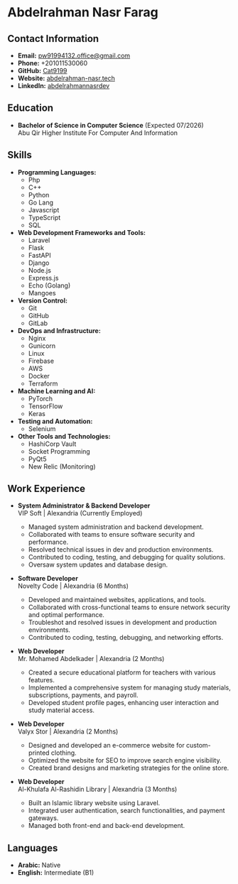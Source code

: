 # Abdelrahman Nasr Farag

## Contact Information
- **Email:** pw91994132.office@gmail.com
- **Phone:** +201011530060
- **GitHub:** [Cat9199](https://github.com/Cat9199)
- **Website:** [abdelrahman-nasr.tech](https://abdelrahman-nasr.tech)
- **LinkedIn:** [abdelrahmannasrdev](https://www.linkedin.com/in/abdelrahmannasrdev/)

## Education
- **Bachelor of Science in Computer Science** (Expected 07/2026)  
  Abu Qir Higher Institute For Computer And Information

## Skills
- **Programming Languages:** 
  - Php
  - C++
  - Python
  - Go Lang
  - Javascript
  - TypeScript
  - SQL
- **Web Development Frameworks and Tools:**
  - Laravel
  - Flask
  - FastAPI
  - Django
  - Node.js
  - Express.js
  - Echo (Golang)
  - Mangoes
- **Version Control:**
  - Git
  - GitHub
  - GitLab
- **DevOps and Infrastructure:**
  - Nginx
  - Gunicorn
  - Linux
  - Firebase
  - AWS
  - Docker
  - Terraform
- **Machine Learning and AI:**
  - PyTorch
  - TensorFlow
  - Keras
- **Testing and Automation:**
  - Selenium
- **Other Tools and Technologies:**
  - HashiCorp Vault
  - Socket Programming
  - PyQt5
  - New Relic (Monitoring)

## Work Experience
- **System Administrator & Backend Developer**  
  VIP Soft | Alexandria (Currently Employed)
  - Managed system administration and backend development.
  - Collaborated with teams to ensure software security and performance.
  - Resolved technical issues in dev and production environments.
  - Contributed to coding, testing, and debugging for quality solutions.
  - Oversaw system updates and database design.

- **Software Developer**  
  Novelty Code | Alexandria (6 Months)
  - Developed and maintained websites, applications, and tools.
  - Collaborated with cross-functional teams to ensure network security and optimal performance.
  - Troubleshot and resolved issues in development and production environments.
  - Contributed to coding, testing, debugging, and networking efforts.

- **Web Developer**  
  Mr. Mohamed Abdelkader | Alexandria (2 Months)
  - Created a secure educational platform for teachers with various features.
  - Implemented a comprehensive system for managing study materials, subscriptions, payments, and payroll.
  - Developed student profile pages, enhancing user interaction and study material access.

- **Web Developer**  
  Valyx Stor | Alexandria (2 Months)
  - Designed and developed an e-commerce website for custom-printed clothing.
  - Optimized the website for SEO to improve search engine visibility.
  - Created brand designs and marketing strategies for the online store.

- **Web Developer**  
  Al-Khulafa Al-Rashidin Library | Alexandria (3 Months)
  - Built an Islamic library website using Laravel.
  - Integrated user authentication, search functionalities, and payment gateways.
  - Managed both front-end and back-end development.

## Languages
- **Arabic:** Native
- **English:** Intermediate (B1)

